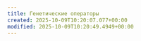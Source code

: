 ```yaml
---
title: Генетические операторы
created: 2025-10-09T10:20:07.077+00:00
modified: 2025-10-09T10:20:49.4949+00:00
---
```


